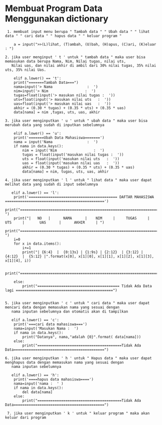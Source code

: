 <h1>Membuat Program Data Menggunakan dictionary</h1>

     1. membuat input menu berupa " Tambah data " " Ubah data " " lihat data " " cari data " " hapus data " " keluar program "
        
        a = input(">>(L)lihat, (T)ambah, (U)bah, (H)apus, (C)ari, (K)eluar : ")
        
    2. jika user menginput ' t ' untuk " tambah data " maka user bisa memasukan data berupa Nama, Nim, Nilai tugas, nilai uts,
       Nilai uas, dan nilai akhir di ambil dari 30% nilai tugas, 35% nilai uts, 35% nilai Uas.
       
        elif a.lower() == 't':
        print("=======Tambah Data===")
        nama=input('> Nama                :  ')
        nim=input('> Nim                 :  ')
        tugas=float(input('> masukan nilai tugas :  '))
        uts=float(input('> masukan nilai uts   :  '))
        uas=float(input('> masukan nilai uas   :  '))
        akhir = (0.30 * tugas) + (0.35 * uts) + (0.35 * uas)
        data[nama] = nim ,tugas, uts, uas, akhir
      
    3. jika user menginputkan ' u ' untuk " ubah data " maka user bisa merubah data yang sudah di inputkan sebelumnya
        
        elif a.lower() == 'u':
        print('=======Ubah Data Mahasiswa=======')
        nama = input('Nama                :  ')
        if nama in data.keys():
            nim = input('Nim                 :  ')
            tugas = float(input('masukan nilai tugas :  '))
            uts = float(input('masukan nilai uts   :  '))
            uas = float(input('masukan nilai uas   :  '))
            akhir = (0.30 * tugas) + (0.35 * uts) + (0.35 * uas)
            data[nama] = nim, tugas, uts, uas, akhir
   
    4. jika user menginputkan ' l ' untuk " lihat data " maka user dapat melihat data yang sudah di input sebelumnya
   
       elif a.lower() == 'l':
        print('========================================= DAFTAR MAHASISWA ==============================================')
        print("======================================================================================================== ")
        print("|   NO   |      NAMA      |    NIM     |     TUGAS     |     UTS     |       UAS      |      AKHIR     | ")
        print("======================================================================================================== ")
        i=0
        for x in data.items():
            i+=1
            print("| {6:4}  |  {0:13s} | {1:9s} | {2:12}  | {3:12} | {4:12}  |  {5:12} |".format(x[0], x[1][0], x[1][1], x[1][2], x[1][3], x[1][4], i))

            print("========================================================================================================")

        else:
            print("====================================== Tidak Ada Data lagi =============================================")

   
    5. jika user menginputkan ' c ' untuk " cari data " maka user dapat mencari data dengan memasukan nama yang sesuai dengan 
       nama inputan sebelumnya dan otomatis akan di tampilkan 
       
       elif a.lower() == 'c':
        print('===cari data mahasiswa===')
        nama=input('Masukan Nama :  ')
        if nama in data.keys():
            print("Datanya", nama,"adalah {0}".format( data[nama]))
        else:
            print("=======================================Tidak Ada Data==========================================")
      
    6. jika user menginputkan ' h ' untuk " Hapus data " maka user dapat menghapus data dengan memasukan nama yang sesuai dengan
       nama inputan sebelumnya
       
       elif a.lower() == 'h':
        print('====hapus data mahasiswa====')
        nama=input('nama :  ' )
        if nama in data.keys():
            del data[nama]
        else:
            print("=======================================Tidak Ada Data==========================================")
            
     7. jika user menginputkan ' k ' untuk " keluar program " maka akan keluar dari program
    

